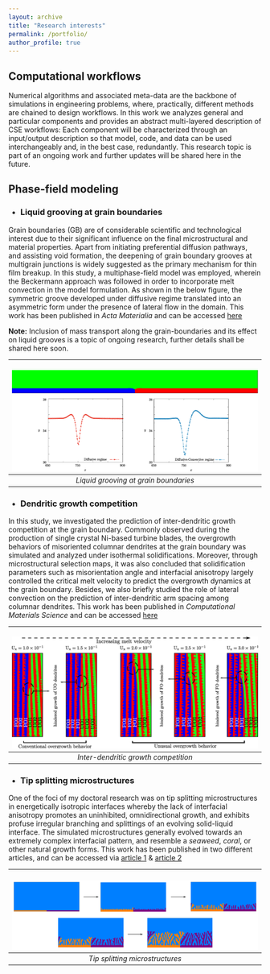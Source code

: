 ```yaml
---
layout: archive
title: "Research interests"
permalink: /portfolio/
author_profile: true
---
```



## Computational workflows
 
Numerical algorithms and associated meta-data are the backbone of simulations in engineering problems, where, practically, different methods are chained to design workflows. In this work we analyzes general and particular components and provides an abstract multi-layered description of CSE workflows: Each component will be characterized through an input/output description so that model, code, and data can be used interchangeably and, in the best case, redundantly. This research topic is part of an ongoing work and further updates will be shared here in the future. 

## Phase-field modeling 

* ### Liquid grooving at grain boundaries

Grain boundaries (GB) are of considerable scientific and technological interest due to their significant influence on the final microstructural and material properties. Apart from initiating preferential diffusion pathways, and assisting void formation, the deepening of grain boundary grooves at multigrain junctions is widely suggested as the primary mechanism
for thin film breakup. In this study, a multiphase-field model was employed, wherein the Beckermann approach  was followed in order to incorporate melt convection in the model formulation. As shown in the below figure, the symmetric groove developed under diffusive regime translated into an asymmetric form under the presence of lateral flow in the domain. This work has been published in *Acta Materialia* and can be accessed [here](https://www.sciencedirect.com/science/article/abs/pii/S1359645420309228) 

**Note:** Inclusion of mass transport along the grain-boundaries and its effect on liquid grooves is a topic of ongoing research, further details shall be shared here soon. 
 

| <br/><img src='/images/liquid_groove2.png'> | 
|:--:| 
| *Liquid grooving at grain boundaries* |
 
 
 
* ### Dendritic growth competition
In this study, we investigated the prediction of inter-dendritic growth competition at the grain boundary. Commonly observed during the production of single crystal Ni-based turbine blades, the overgrowth behaviors of misoriented columnar dendrites at the grain boundary was simulated and analyzed under isothermal solidifications. Moreover, through microstructural selection maps, it was also concluded that solidification parameters such as misorientation angle and interfacial anisotropy largely controlled the critical melt velocity to predict the overgrowth dynamics at the grain boundary. Besides, we also briefly studied the role of lateral convection on the prediction of inter-dendritic arm spacing among columnar dendrites. This work has been published in *Computational Materials Science* and can be accessed [here](https://www.sciencedirect.com/science/article/abs/pii/S0927025620304559) 


| <br/><img src='/images/dendrite_growth.png'> | 
|:--:| 
| *Inter-dendritic growth competition* |

* ### Tip splitting microstructures
One of the foci of my doctoral research was on tip splitting microstructures in energetically isotropic interfaces whereby the lack of interfacial anisotropy promotes an uninhibited, omnidirectional growth, and exhibits profuse irregular branching and splittings of an evolving solid-liquid interface. The simulated microstructures generally evolved towards an extremely complex interfacial pattern, and resemble a *seaweed*, *coral*, or other natural growth forms. This work has been published in two different articles, and can be accessed via [article 1](https://www.sciencedirect.com/science/article/abs/pii/S0927025619304951) & [article 2](https://www.mdpi.com/2075-4701/12/3/376)

| <br/><img src='/images/seaweed_micro2.png'> | 
|:--:| 
| *Tip splitting microstructures* |

